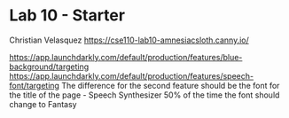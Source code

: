 # Lab 10 - Starter
Christian Velasquez 
https://cse110-lab10-amnesiacsloth.canny.io/

https://app.launchdarkly.com/default/production/features/blue-background/targeting
https://app.launchdarkly.com/default/production/features/speech-font/targeting
The difference for the second feature should be the font for the title of the page - Speech Synthesizer
50% of the time the font should change to Fantasy
